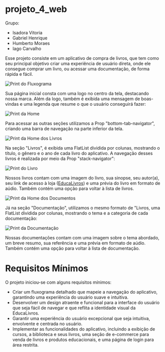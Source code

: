 # projeto_4_web

Grupo:
- Isadora Vitoria <br/>
- Gabriel Henrique <br/>
- Humberto Moraes <br/>
- Iago Carvalho <br/>

Esse projeto consiste em um aplicativo de compra de livros, que tem como seu principal objetivo criar uma experiência de usuário direta, onde ele consegue comprar um livro, ou acessar uma documentação, de forma rápida e fácil. <br/>

<img src= "https://github.com/isadoravrx/projeto_4_mobile/blob/main/ScreenShots/Fluxograma.jpeg" alt= "Print do Fluxograma">

Sua página inicial consta com uma logo no centro da tela, destacando nossa marca. Além da logo, também é exibida uma mensagem de boas-vindas e uma legenda que resume o que o usuário conseguirá fazer: <br/>

<img src= "https://github.com/isadoravrx/projeto_4_mobile/blob/main/ScreenShots/DocHomeMOB.jpeg" alt= "Print da Home">

Para acessar as outras seções utilizamos a Prop "bottom-tab-navigator", criando uma barra de navegação na parte inferior da tela. <br/>

<img src="https://github.com/isadoravrx/projeto_4_mobile/blob/main/ScreenShots/LivrosHomeMOB.jpeg" alt= "Print da Home dos Livros">

Na seção "Livros", é exibida uma FlatList dividida por colunas, mostrando o título, o gênero e o ano de cada livro do aplicativo. A navegação desses livros é realizada por meio da Prop "stack-navigator": <br/>

<img src="https://github.com/isadoravrx/projeto_4_mobile/blob/main/ScreenShots/LivroMOB.jpeg" alt="Print do Livro">

Nossos livros contam com uma imagem do livro, sua sinopse, seu autor(a), seu link de acesso à loja (<a href="https://proj2-web-mobile.vercel.app/">EducaLivros</a>) e uma prévia do livro em formato de aúdio. Também contém uma opção para voltar à lista de livros. <br/>

<img src="https://github.com/isadoravrx/projeto_4_mobile/blob/main/ScreenShots/DocHomeMOB.jpeg" alt="Print da Home dos Documentos">

Já na seção "Documentação", utilizamos o mesmo formato de "Livros, uma FlatList dividida por colunas, mostrando o tema e a categoria de cada documentação:<br/>

<img src="https://github.com/isadoravrx/projeto_4_mobile/blob/main/ScreenShots/DocMOB.jpeg" alt="Print da Documentação">

Nossas documentações contam com uma imagem sobre o tema abordado, um breve resumo, sua referência e uma prévia em formato de aúdio. Também contém uma opção para voltar à lista de documentação.

# Requisitos Mínimos

O projeto iniciou-se com alguns requisitos mínimos:

- Criar um fluxograma detalhado que mapeie a navegação do aplicativo, garantindo uma experiência do usuário suave e intuitiva.
- Desenvolver um design atraente e funcional para a interface do usuário que seja fácil de navegar e que reflita a identidade visual da EducaLivros.
- Garantir uma experiência do usuário excepcional que seja intuitiva, envolvente e centrada no usuário.
- Implementar as funcionalidades do aplicativo, incluindo a exibição de cursos, a biblioteca e seus livros, uma seção de e-commerce para venda de livros e produtos educacionais, e uma página de login para área restrita.